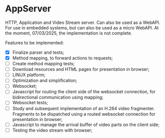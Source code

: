 # AppServer
HTTP, Application and Video Stream server. Can also be used as a WebAPI.
For use in embedded systems, but can also be used as a micro WebAPI.
At the moment, 07/03/2025, the implementation is not complete.

Features to be implemented:

- [X] Finalize parser and tests;
- [X] Method mapping, to forward actions to requests;
- [ ] Create method mapping tests;
- [ ] Download resources and HTML pages for presentation in browser;
- [ ] LINUX platform;
- [ ] Optimization and simplification;
- [ ] Websocket;
- [ ] Javascript for routing the client side of the websocket connection, for bidirectional communication using mapping;
- [ ] Websocket tests;
- [ ] Study and subsequent implementation of an H.264 video fragmenter. Fragments to be dispatched using a routed websocket connection for presentation in browser;
- [ ] Javascript to manage the arrival buffer of video parts on the client side;
- [ ] Testing the video stream with browser;
